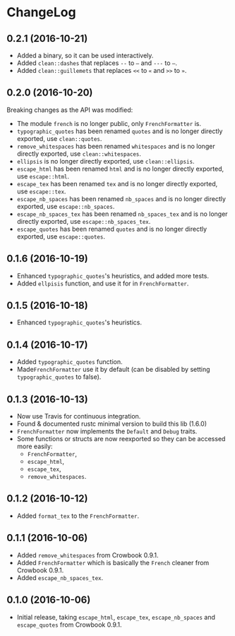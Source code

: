 ChangeLog
==========

0.2.1 (2016-10-21)
----------------------
* Added a binary, so it can be used interactively.
* Added `clean::dashes` that replaces `--` to `–` and `---` to `—`.
* Added `clean::guillemets` that replaces `<<` to `«` and `>>` to `»`.

0.2.0 (2016-10-20)
---------------------
Breaking changes as the API was modified:
* The module `french` is no longer public, only `FrenchFormatter` is.
* `typographic_quotes` has been renamed `quotes` and is no longer
  directly exported, use `clean::quotes`.
* `remove_whitespaces` has been renamed `whitespaces` and is no longer
  directly exported, use `clean::whitespaces`.
* `ellipsis` is no longer directly exported, use `clean::ellipsis`.
* `escape_html` has been renamed `html` and is no longer directly
  exported, use `escape::html`.
* `escape_tex` has been renamed `tex` and is no longer directly
  exported, use `escape::tex`.
* `escape_nb_spaces` has been renamed `nb_spaces` and is no longer directly
  exported, use `escape::nb_spaces`.
* `escape_nb_spaces_tex` has been renamed `nb_spaces_tex` and is no longer directly
  exported, use `escape::nb_spaces_tex`.
* `escape_quotes` has been renamed `quotes` and is no longer directly
  exported, use `escape::quotes`.
  

0.1.6 (2016-10-19)
----------------------
* Enhanced `typographic_quotes`'s heuristics, and added more tests.
* Added `ellpisis` function, and use it for in `FrenchFormatter`.

0.1.5 (2016-10-18)
----------------------
* Enhanced `typographic_quotes`'s heuristics.

0.1.4 (2016-10-17)
---------------------
* Added `typographic_quotes` function.
* Made`FrenchFormatter` use it by default (can be disabled by setting 
  `typographic_quotes` to false).

0.1.3 (2016-10-13)
----------------------
* Now use Travis for continuous integration.
* Found & documented rustc minimal version to build this lib (1.6.0)
* `FrenchFormatter` now implements the `Default` and `Debug` traits.
* Some functions or structs are now reexported so they can be accessed
  more easily: 
    * `FrenchFormatter`,
    * `escape_html`,
	* `escape_tex`,
	* `remove_whitespaces`.
	

0.1.2 (2016-10-12)
----------------------
* Added `format_tex` to the `FrenchFormatter`.

	
0.1.1 (2016-10-06)
--------------------
* Added `remove_whitespaces` from Crowbook 0.9.1.
* Added `FrenchFormatter` which is basically the `French` cleaner from
  Crowbook 0.9.1.
* Added `escape_nb_spaces_tex`.

0.1.0 (2016-10-06)
--------------------
* Initial release, taking `escape_html`, `escape_tex`,
  `escape_nb_spaces` and `escape_quotes` from Crowbook 0.9.1.
